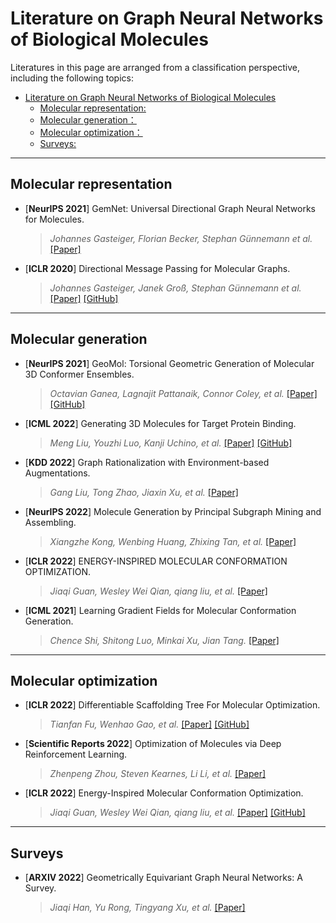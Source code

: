 # Literature on Graph Neural Networks of Biological Molecules



Literatures in this page are arranged from a classification perspective, including the following topics:
- [Literature on Graph Neural Networks of Biological Molecules](#literature-on-graph-neural-networks-Molecular)
  - [Molecular representation:](#SMILES-3D&2D-equilateral-Networks-Graph)
  - [Molecular generation：](#unconstrained-generation-constrained-generation )
  - [Molecular optimization：](#Genetic-Algorithm-Monte-Carlo-Tree-Search-Bayesian-optimization-Variationa-autoencoders-Score-based-modeling-Reinforcement-Learning-Translation-based)
  - [Surveys:](#surveys-and-performance-Molecular-on-graph-learning)


 
 



---
## Molecular representation

* [**NeurIPS 2021**] GemNet: Universal Directional Graph Neural Networks for Molecules. 
  >*Johannes Gasteiger, Florian Becker, Stephan Günnemann et al.* [[Paper]](https://proceedings.neurips.cc/paper/2021/file/35cf8659cfcb13224cbd47863a34fc58-Paper.pdf)
* [**ICLR 2020**] Directional Message Passing for Molecular Graphs. 
  >*Johannes Gasteiger, Janek Groß, Stephan Günnemann et al.* [[Paper]](https://openreview.net/forum?id=B1eWbxStPH) [[GitHub]](https://github.com/xnuohz/DimeNet-dgl)

---
## Molecular generation

* [**NeurIPS 2021**] GeoMol: Torsional Geometric Generation of Molecular 3D Conformer Ensembles. 
  >*Octavian Ganea, Lagnajit Pattanaik, Connor Coley,  et al.* [[Paper]](https://arxiv.org/pdf/2106.07802.pdf)[[GitHub]](https://github.com/PattanaikL/GeoMol)
* [**ICML 2022**] Generating 3D Molecules for Target Protein Binding. 
  >*Meng Liu, Youzhi Luo, Kanji Uchino,  et al.* [[Paper]](https://arxiv.org/abs/2204.09410) [[GitHub]](https://github.com/divelab/GraphBP)
* [**KDD 2022**] Graph Rationalization with Environment-based Augmentations. 
  >*Gang Liu, Tong Zhao, Jiaxin Xu, et al.* [[Paper]](https://arxiv.org/abs/2206.02886)  
* [**NeurIPS 2022**] Molecule Generation by Principal Subgraph Mining and Assembling.
  >*Xiangzhe Kong, Wenbing Huang, Zhixing Tan, et al.* [[Paper]](https://paperswithcode.com/paper/graphpiece-efficiently-generating-high) 
* [**ICLR 2022**] ENERGY-INSPIRED MOLECULAR CONFORMATION OPTIMIZATION.
  >*Jiaqi Guan, Wesley Wei Qian, qiang liu, et al.* [[Paper]](https://openreview.net/forum?id=7QfLW-XZTl) 
* [**ICML 2021**] Learning Gradient Fields for Molecular Conformation Generation.
  >*Chence Shi, Shitong Luo, Minkai Xu, Jian Tang.* [[Paper]](https://arxiv.org/abs/2105.03902) 

---
## Molecular optimization

* [**ICLR 2022**] Differentiable Scaffolding Tree For Molecular Optimization. 
  >*Tianfan Fu, Wenhao Gao, et al.* [[Paper]](https://arxiv.org/abs/2109.10469) [[GitHub]](https://github.com/futianfan/DST)
* [**Scientific Reports 2022**] Optimization of Molecules via Deep Reinforcement Learning. 
  >*Zhenpeng Zhou, Steven Kearnes, Li Li, et al.* [[Paper]](https://www.nature.com/articles/s41598-019-47148-x?ref=https://githubhelp.com)
* [**ICLR 2022**] Energy-Inspired Molecular Conformation Optimization. 
  >*Jiaqi Guan, Wesley Wei Qian, qiang liu, et al.* [[Paper]](https://openreview.net/forum?id=7QfLW-XZTl) [[GitHub]](https://github.com/guanjq/confopt_official)


---
## Surveys

* [**ARXIV 2022**] Geometrically Equivariant Graph Neural Networks: A Survey. 
  >*Jiaqi Han, Yu Rong, Tingyang Xu, et al.* [[Paper]](https://arxiv.org/abs/2202.07230)
